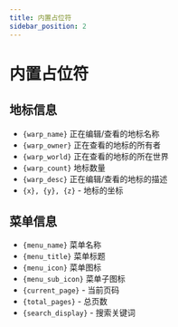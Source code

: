 ```yaml
---
title: 内置占位符
sidebar_position: 2
---
```


# 内置占位符

## 地标信息

- `{warp_name}` 正在编辑/查看的地标名称
- `{warp_owner}` 正在查看的地标的所有者
- `{warp_world}` 正在查看的地标的所在世界
- `{warp_count}` 地标数量
- `{warp_desc}` 正在编辑/查看的地标的描述
- `{x}, {y}, {z}` - 地标的坐标

## 菜单信息

- `{menu_name}` 菜单名称
- `{menu_title}` 菜单标题
- `{menu_icon}` 菜单图标
- `{menu_sub_icon}` 菜单子图标
- `{current_page}` - 当前页码
- `{total_pages}` - 总页数
- `{search_display}` - 搜索关键词
